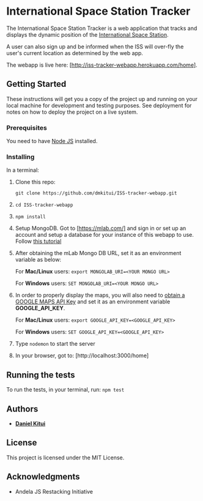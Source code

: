 # International Space Station Tracker

The International Space Station Tracker is a web application that tracks and displays the dynamic position of the 
[International Space Station](https://en.wikipedia.org/wiki/International_Space_Station).

A user can also sign up and be informed when the ISS will over-fly the user's current location as determined by the web app.

The webapp is live here: [http://iss-tracker-webapp.herokuapp.com/home].

## Getting Started

These instructions will get you a copy of the project up and running on your local machine for development and testing purposes. See deployment for notes on how to deploy the project on a live system.

### Prerequisites

You need to have [Node JS](https://nodejs.org) installed.

### Installing

In a terminal: 
1. Clone this repo:

    ```git clone https://github.com/dmkitui/ISS-tracker-webapp.git```
2. ```cd ISS-tracker-webapp```
3. ```npm install```
4. Setup MongoDB. Got to [https://mlab.com/] and sign in or set up an account and setup a database for your instance of 
this webapp to use. Follow [this tutorial](http://fredrik.anderzon.se/2017/01/17/setting-up-a-free-mongodb-database-on-mlab-and-connecting-to-it-with-node-js/)
5. After obtaining the mLab Mongo DB URL, set it as an environment variable as below:

    For **Mac/Linux** users:
       ```export MONGOLAB_URI=<YOUR MONGO URL>```

    For **Windows** users: 
       ```SET MONGOLAB_URI=<YOUR MONGO URL>```
       
6. In order to properly display the maps, you will also need to [obtain a GOOGLE MAPS API Key](https://developers.google.com/maps/documentation/javascript/get-api-key) and set it as an 
environment variable **GOOGLE_API_KEY**. 

    For **Mac/Linux** users:
       ```export GOOGLE_API_KEY=<GOOGLE_API_KEY>```

    For **Windows** users: 
       ```SET GOOGLE_API_KEY=<GOOGLE_API_KEY>```

6. Type ```nodemon``` to start the server
7. In your browser, got to:  [http://localhost:3000/home]

## Running the tests

To run the tests, in your terminal, run:
```npm test```

## Authors

* **[Daniel Kitui](https://github.com/dmkitui)**

## License

This project is licensed under the MIT License.

## Acknowledgments

* Andela JS Restacking Initiative
